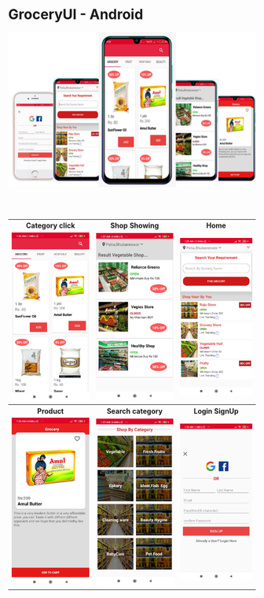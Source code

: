 # GroceryUI - Android


![](https://github.com/KulkarniAtharva/GroceryUI-Android/blob/master/Screenshots/screenshot0.jpg)


<BR><BR>

<table>
  <tr>
    <th>Category click</th>
    <th>Shop Showing</th>
    <th>Home</th>
  </tr>
  
   <tr>
    <td><img src="https://github.com/KulkarniAtharva/GroceryUI-Android/blob/master/Screenshots/screenshot1.jpg"></td>
    <td><img src="https://github.com/KulkarniAtharva/GroceryUI-Android/blob/master/Screenshots/screenshot2.jpg"></td>
    <td><img src="https://github.com/KulkarniAtharva/GroceryUI-Android/blob/master/Screenshots/screenshot3.jpg"></td>
  </tr>
  
  <tr>
    <th>Product</th>
    <th>Search category</th>
    <th>Login SignUp</th>
  </tr>
  
   <tr>
    <td><img src="https://github.com/KulkarniAtharva/GroceryUI-Android/blob/master/Screenshots/screenshot4.jpg"></td>
    <td><img src="https://github.com/KulkarniAtharva/GroceryUI-Android/blob/master/Screenshots/screenshot5.jpg"></td>
    <td><img src="https://github.com/KulkarniAtharva/GroceryUI-Android/blob/master/Screenshots/screenshot6.jpg"></td>
  </tr>
</table>



